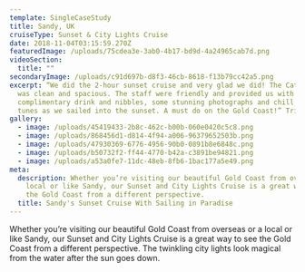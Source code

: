 ```yaml
---
template: SingleCaseStudy
title: Sandy, UK
cruiseType: Sunset & City Lights Cruise
date: 2018-11-04T03:15:59.270Z
featuredImage: /uploads/75cdea3e-3ab0-4b17-bd9d-4a24965cab7d.png
videoSection:
  title: ""
secondaryImage: /uploads/c91d697b-d8f3-46cb-8618-f13b79cc42a5.png
excerpt: “We did the 2-hour sunset cruise and very glad we did! The Catamaran
  was clean and spacious. The staff were friendly and provided us with a
  complimentary drink and nibbles, some stunning photographs and chill vibing
  tunes as we sailed into the sunset. A must do on the Gold Coast!” TripAdvisor
gallery:
  - image: /uploads/45419433-2b8c-462c-b00b-060e0420c5c8.png
  - image: /uploads/868456d1-d814-4f94-a006-96379652503b.png
  - image: /uploads/47930369-6776-4956-90b0-0891b8e6848c.png
  - image: /uploads/b50732f2-ff44-4770-b42a-c3891be94821.png
  - image: /uploads/a53a0fe7-11dc-48eb-8fb6-1bac177a5e49.png
meta:
  description: Whether you’re visiting our beautiful Gold Coast from overseas or a
    local or like Sandy, our Sunset and City Lights Cruise is a great way to see
    the Gold Coast from a different perspective.
  title: Sandy's Sunset Cruise With Sailing in Paradise
---
```

Whether you’re visiting our beautiful Gold Coast from overseas or a local or like Sandy, our Sunset and City Lights Cruise is a great way to see the Gold Coast from a different perspective. The twinkling city lights look magical from the water after the sun goes down.
